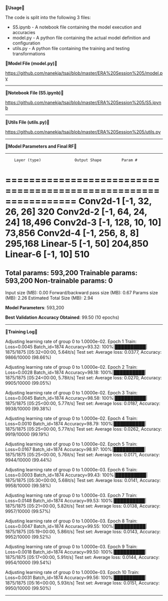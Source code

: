&#x1F537;**Usage**&#x1F537;

The code is split into the following 3 files:

* S5.ipynb - A notebook file containing the model execution and accuracies
* model.py - A python file containing the actual model definition and configuration
* utils.py - A python file containing the training and testing transformations



&#x1F537;**Model File (model.py)**&#x1F537;


https://github.com/nanekja/tsai/blob/master/ERA%20Session%205/model.py

---------------------------------------------------------------------------------------------------------------------------------------------------------------------

&#x1F537;**Notebook File (S5.ipynb)**&#x1F537;


https://github.com/nanekja/tsai/blob/master/ERA%20Session%205/S5.ipynb

---------------------------------------------------------------------------------------------------------------------------------------------------------------------

&#x1F537;**Utils File (utils.py)**&#x1F537;


https://github.com/nanekja/tsai/blob/master/ERA%20Session%205/utils.py

---------------------------------------------------------------------------------------------------------------------------------------------------------------------

&#x1F537;**Model Parameters and Final RF**&#x1F537;

----------------------------------------------------------------
        Layer (type)               Output Shape         Param #
================================================================
            Conv2d-1           [-1, 32, 26, 26]             320
            Conv2d-2           [-1, 64, 24, 24]          18,496
            Conv2d-3          [-1, 128, 10, 10]          73,856
            Conv2d-4            [-1, 256, 8, 8]         295,168
            Linear-5                   [-1, 50]         204,850
            Linear-6                   [-1, 10]             510
================================================================
Total params: 593,200
Trainable params: 593,200
Non-trainable params: 0
----------------------------------------------------------------
Input size (MB): 0.00
Forward/backward pass size (MB): 0.67
Params size (MB): 2.26
Estimated Total Size (MB): 2.94

**Model Parameters**: 593,200

**Best Validation Accuracy Obtained**: 99.50 (10 epochs)

---------------------------------------------------------------------------------------------------------------------------------------------------------------------

&#x1F537;**Training Log**&#x1F537;

Adjusting learning rate of group 0 to 1.0000e-02.
Epoch 1
Train: Loss=0.0045 Batch_id=1874 Accuracy=93.32: 100%|██████████| 1875/1875 [05:32<00:00,  5.64it/s]
Test set: Average loss: 0.0377, Accuracy: 9866/10000 (98.66%)

Adjusting learning rate of group 0 to 1.0000e-02.
Epoch 2
Train: Loss=0.0028 Batch_id=1874 Accuracy=98.18: 100%|██████████| 1875/1875 [05:24<00:00,  5.78it/s]
Test set: Average loss: 0.0270, Accuracy: 9905/10000 (99.05%)

Adjusting learning rate of group 0 to 1.0000e-02.
Epoch 3
Train: Loss=0.0045 Batch_id=1874 Accuracy=98.58: 100%|██████████| 1875/1875 [05:25<00:00,  5.77it/s]
Test set: Average loss: 0.0187, Accuracy: 9938/10000 (99.38%)

Adjusting learning rate of group 0 to 1.0000e-02.
Epoch 4
Train: Loss=0.0010 Batch_id=1874 Accuracy=98.79: 100%|██████████| 1875/1875 [05:25<00:00,  5.77it/s]
Test set: Average loss: 0.0262, Accuracy: 9919/10000 (99.19%)

Adjusting learning rate of group 0 to 1.0000e-02.
Epoch 5
Train: Loss=0.0167 Batch_id=1874 Accuracy=98.97: 100%|██████████| 1875/1875 [05:25<00:00,  5.76it/s]
Test set: Average loss: 0.0171, Accuracy: 9944/10000 (99.44%)

Adjusting learning rate of group 0 to 1.0000e-03.
Epoch 6
Train: Loss=0.0003 Batch_id=1874 Accuracy=99.43: 100%|██████████| 1875/1875 [05:30<00:00,  5.68it/s]
Test set: Average loss: 0.0141, Accuracy: 9958/10000 (99.58%)

Adjusting learning rate of group 0 to 1.0000e-03.
Epoch 7
Train: Loss=0.0148 Batch_id=1874 Accuracy=99.53: 100%|██████████| 1875/1875 [05:21<00:00,  5.82it/s]
Test set: Average loss: 0.0138, Accuracy: 9957/10000 (99.57%)

Adjusting learning rate of group 0 to 1.0000e-03.
Epoch 8
Train: Loss=0.0047 Batch_id=1874 Accuracy=99.55: 100%|██████████| 1875/1875 [05:19<00:00,  5.86it/s]
Test set: Average loss: 0.0143, Accuracy: 9952/10000 (99.52%)

Adjusting learning rate of group 0 to 1.0000e-03.
Epoch 9
Train: Loss=0.0018 Batch_id=1874 Accuracy=99.50: 100%|██████████| 1875/1875 [05:17<00:00,  5.91it/s]
Test set: Average loss: 0.0144, Accuracy: 9954/10000 (99.54%)

Adjusting learning rate of group 0 to 1.0000e-03.
Epoch 10
Train: Loss=0.0031 Batch_id=1874 Accuracy=99.56: 100%|██████████| 1875/1875 [05:16<00:00,  5.93it/s]
Test set: Average loss: 0.0151, Accuracy: 9950/10000 (99.50%)


---------------------------------------------------------------------------------------------------------------------------------------------------------------------



